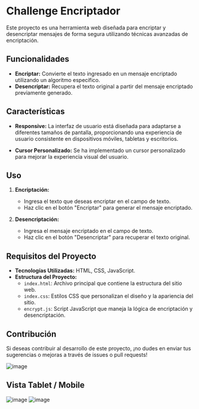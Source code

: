# Challenge Encriptador

Este proyecto es una herramienta web diseñada para encriptar y desencriptar mensajes de forma segura utilizando técnicas avanzadas de encriptación.

## Funcionalidades

- **Encriptar:** Convierte el texto ingresado en un mensaje encriptado utilizando un algoritmo específico.
- **Desencriptar:** Recupera el texto original a partir del mensaje encriptado previamente generado.

## Características

- **Responsive:** La interfaz de usuario está diseñada para adaptarse a diferentes tamaños de pantalla, proporcionando una experiencia de usuario consistente en dispositivos móviles, tabletas y escritorios.
  
- **Cursor Personalizado:** Se ha implementado un cursor personalizado para mejorar la experiencia visual del usuario.

## Uso

1. **Encriptación:**
   - Ingresa el texto que deseas encriptar en el campo de texto.
   - Haz clic en el botón "Encriptar" para generar el mensaje encriptado.

2. **Desencriptación:**
   - Ingresa el mensaje encriptado en el campo de texto.
   - Haz clic en el botón "Desencriptar" para recuperar el texto original.

## Requisitos del Proyecto

- **Tecnologías Utilizadas:** HTML, CSS, JavaScript.
- **Estructura del Proyecto:** 
  - `index.html`: Archivo principal que contiene la estructura del sitio web.
  - `index.css`: Estilos CSS que personalizan el diseño y la apariencia del sitio.
  - `encrypt.js`: Script JavaScript que maneja la lógica de encriptación y desencriptación.

## Contribución

Si deseas contribuir al desarrollo de este proyecto, ¡no dudes en enviar tus sugerencias o mejoras a través de issues o pull requests!

![image](https://github.com/PSuarez18/encript-aluraOracle/assets/127253030/7d08fafd-b898-4b85-91b4-7462b61a06c9)

## Vista Tablet / Mobile
![image](https://github.com/PSuarez18/encript-aluraOracle/assets/127253030/6666656a-e49a-41e5-bb84-a2a72530cce1)
![image](https://github.com/PSuarez18/encript-aluraOracle/assets/127253030/06ddca02-556d-403c-987c-7009f0403f6d)





